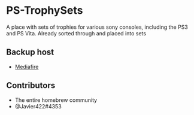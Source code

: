 # PS-TrophySets
A place with sets of trophies for various sony consoles, including the PS3 and PS Vita. Already sorted through and placed into sets


## Backup host
- [Mediafire](https://www.mediafire.com/folder/e36b02ccng6e4/PS_Trophy_Sets)

## Contributors 
- The entire homebrew community
- @Javier422#4353 
